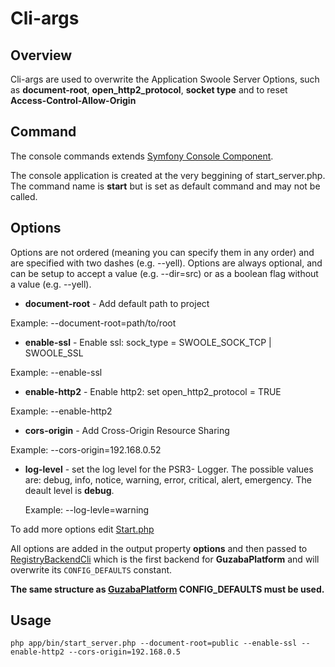 # Cli-args

## Overview

Cli-args are used to overwrite the Application Swoole Server Options, such as **document-root**, **open_http2_protocol**, **socket type** and to reset **Access-Control-Allow-Origin** 

## Command

The console commands extends [Symfony Console Component](https://symfony.com/doc/current/components/console.html).

The console application is created at the very beggining of start_server.php. The command name is **start** but is set as default command and may not be called. 

## Options

Options are not ordered (meaning you can specify them in any order) and are specified with two dashes (e.g. --yell). Options are always optional, and can be setup to accept a value (e.g. --dir=src) or as a boolean flag without a value (e.g. --yell).

*  **document-root** - Add default path to project
  
  Example: --document-root=path/to/root

*  **enable-ssl** - Enable ssl: sock_type = SWOOLE_SOCK_TCP | SWOOLE_SSL

  Example: --enable-ssl

*  **enable-http2** - Enable http2: set open_http2_protocol = TRUE

  Example: --enable-http2

*  **cors-origin** - Add Cross-Origin Resource Sharing
  
  Example: --cors-origin=192.168.0.52
  
* **log-level**  - set the log level for the PSR3- Logger. The possible values are: debug, info, notice, warning, error, critical, alert, emergency. The deault level is **debug**.
  
  Example: --log-levle=warning
  
To add more options edit [Start.php](https://github.com/AzonMedia/guzaba-platform/blob/master/app/bin/Start.php)

All options are added in the output property **options** and then passed to [RegistryBackendCli](https://github.com/AzonMedia/registry/blob/master/src/RegistryBackendCli.php) which is the first backend for **GuzabaPlatform** and will overwrite its `CONFIG_DEFAULTS` constant.

**The same structure as [GuzabaPlatform](https://github.com/AzonMedia/guzaba-platform/blob/master/app/src/GuzabaPlatform/Platform/Application/GuzabaPlatform.php) CONFIG_DEFAULTS must be used.**

## Usage

`php app/bin/start_server.php --document-root=public --enable-ssl --enable-http2 --cors-origin=192.168.0.5`
